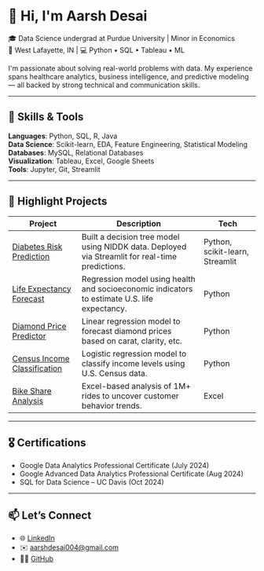 # 👋 Hi, I'm Aarsh Desai

🎓 Data Science undergrad at Purdue University | Minor in Economics  
📍 West Lafayette, IN | 💻 Python • SQL • Tableau • ML  

I'm passionate about solving real-world problems with data. My experience spans healthcare analytics, business intelligence, and predictive modeling — all backed by strong technical and communication skills.

---

## 🔧 Skills & Tools
**Languages**: Python, SQL, R, Java  
**Data Science**: Scikit-learn, EDA, Feature Engineering, Statistical Modeling  
**Databases**: MySQL, Relational Databases  
**Visualization**: Tableau, Excel, Google Sheets  
**Tools**: Jupyter, Git, Streamlit

---

## 📁 Highlight Projects

| Project | Description | Tech |
|--------|-------------|------|
| [Diabetes Risk Prediction](https://github.com/aarshdesai-ds/diabetes-prediction) | Built a decision tree model using NIDDK data. Deployed via Streamlit for real-time predictions. | Python, scikit-learn, Streamlit |
| [Life Expectancy Forecast](https://github.com/aarshdesai-ds/life-expectancy-forecast) | Regression model using health and socioeconomic indicators to estimate U.S. life expectancy. | Python |
| [Diamond Price Predictor](https://github.com/aarshdesai-ds/diamond-pricing) | Linear regression model to forecast diamond prices based on carat, clarity, etc. | Python |
| [Census Income Classification](https://github.com/aarshdesai-ds/census-income-logistic-regression) | Logistic regression model to classify income levels using U.S. Census data. | Python |
| [Bike Share Analysis](https://github.com/aarshdesai-ds/cyclistic-bike-usage-analysis) | Excel-based analysis of 1M+ rides to uncover customer behavior trends. | Excel |

---

## 🎖 Certifications
- Google Data Analytics Professional Certificate (July 2024)
- Google Advanced Data Analytics Professional Certificate (Aug 2024)
- SQL for Data Science – UC Davis (Oct 2024)

---

## 📫 Let’s Connect
- 🌐 [LinkedIn](https://www.linkedin.com/in/aarsh-desai-5953b0277/)
- ✉️ aarshdesai004@gmail.com
- 🧑‍💻 [GitHub](https://github.com/aarshdesai-ds)



